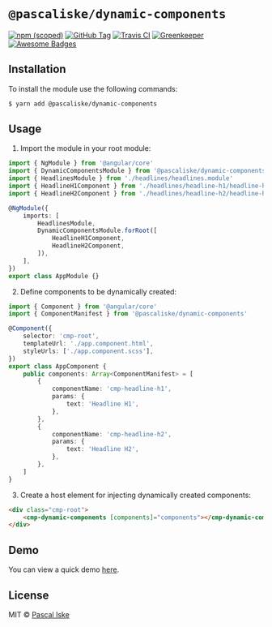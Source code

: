 # `@pascaliske/dynamic-components`

[![npm (scoped)](https://img.shields.io/npm/v/@pascaliske/dynamic-components.svg?style=flat-square)](https://www.npmjs.com/package/@pascaliske/dynamic-components) [![GitHub Tag](https://img.shields.io/github/tag/pascaliske/dynamic-components.svg?style=flat-square)](https://github.com/pascaliske/dynamic-components) [![Travis CI](https://img.shields.io/travis/com/pascaliske/dynamic-components/master.svg?style=flat-square)](https://travis-ci.com/pascaliske/dynamic-components) [![Greenkeeper](https://badges.greenkeeper.io/pascaliske/dynamic-components.svg?style=flat-square)](https://greenkeeper.io) [![Awesome Badges](https://img.shields.io/badge/badges-awesome-green.svg?style=flat-square)](https://github.com/Naereen/badges)

## Installation

To install the module use the following commands:

```bash
$ yarn add @pascaliske/dynamic-components
```

## Usage

1. Import the module in your root module:

```typescript
import { NgModule } from '@angular/core'
import { DynamicComponentsModule } from '@pascaliske/dynamic-components'
import { HeadlinesModule } from './headlines/headlines.module'
import { HeadlineH1Component } from './headlines/headline-h1/headline-h1.component'
import { HeadlineH2Component } from './headlines/headline-h2/headline-h2.component'

@NgModule({
    imports: [
        HeadlinesModule,
        DynamicComponentsModule.forRoot([
            HeadlineH1Component,
            HeadlineH2Component,
        ]),
    ],
})
export class AppModule {}
```

2. Define components to be dynamically created:

```typescript
import { Component } from '@angular/core'
import { ComponentManifest } from '@pascaliske/dynamic-components'

@Component({
    selector: 'cmp-root',
    templateUrl: './app.component.html',
    styleUrls: ['./app.component.scss'],
})
export class AppComponent {
    public components: Array<ComponentManifest> = [
        {
            componentName: 'cmp-headline-h1',
            params: {
                text: 'Headline H1',
            },
        },
        {
            componentName: 'cmp-headline-h2',
            params: {
                text: 'Headline H2',
            },
        },
    ]
}
```

3. Create a host element for injecting dynamically created components:

```html
<div class="cmp-root">
    <cmp-dynamic-components [components]="components"></cmp-dynamic-components>
</div>
```

## Demo

You can view a quick demo [here](https://stackblitz.com/github/pascaliske/dynamic-components).

## License

MIT © [Pascal Iske](https://pascal-iske.de)

